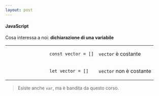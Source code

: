 ```yaml
---
layout: post
---
```


#### JavaScript
Cosa interessa a noi: **dichiarazione di una variabile**
<table>
    <tr>
        <td>
            <code>
                const vector = []
            </code>
        </td>
        <td>
            <code>vector</code> è costante
        </td>
    </tr>
    <tr>
        <td>
            <code>
                let vector = []
            </code>
        </td>
        <td>
            <code>vector</code> non è costante
        </td>
    </tr>
</table>

> Esiste anche `var`, ma è bandita da questo corso.